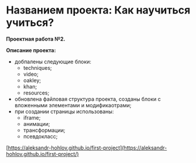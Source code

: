 # Названием проекта: Как научиться учиться?
**Проектная работа №2.**

**Описание проекта:**

  * добпалены следующие блоки:
    - techniques;
    - video;
    - oakley;
    - khan;
    - resources;
  * обновлена файловая структура проекта, созданы блоки с вложенными
    элементами и модификаотрами;
  * при создании страницы использованы:
    - iframe;
    - анимации;
    - трансформации;
    - псевдокласс;

[https://aleksandr-hohlov.github.io/first-project](https://aleksandr-hohlov.github.io/first-project/)
